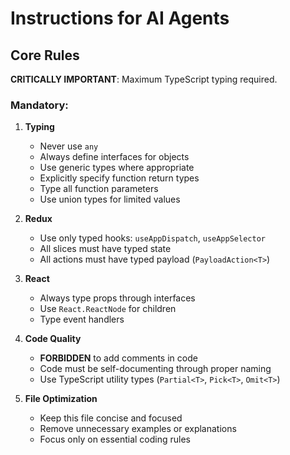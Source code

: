 # Instructions for AI Agents

## Core Rules

**CRITICALLY IMPORTANT**: Maximum TypeScript typing required.

### Mandatory:

1. **Typing**
    - Never use `any`
    - Always define interfaces for objects
    - Use generic types where appropriate
    - Explicitly specify function return types
    - Type all function parameters
    - Use union types for limited values

2. **Redux**
    - Use only typed hooks: `useAppDispatch`, `useAppSelector`
    - All slices must have typed state
    - All actions must have typed payload (`PayloadAction<T>`)

3. **React**
    - Always type props through interfaces
    - Use `React.ReactNode` for children
    - Type event handlers

4. **Code Quality**
    - **FORBIDDEN** to add comments in code
    - Code must be self-documenting through proper naming
    - Use TypeScript utility types (`Partial<T>`, `Pick<T>`, `Omit<T>`)

5. **File Optimization**
    - Keep this file concise and focused
    - Remove unnecessary examples or explanations
    - Focus only on essential coding rules
